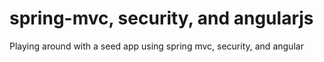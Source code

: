 spring-mvc, security, and angularjs
====================
Playing around with a seed app using spring mvc, security, and angular
